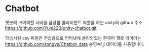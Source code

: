 # Chatbot

챗봇의 코어역할
서버를 담당함
클라이언트 역할을 하는 unity의 github 주소 https://github.com/Yuni223/unity-chatbot.git

학습시킬 csv 파일은 연습용으로 인터넷에 올라와있는
한국어 챗봇 데이터는 https://github.com/songys/Chatbot_data 송영숙님 데이터를 사용합니다.
